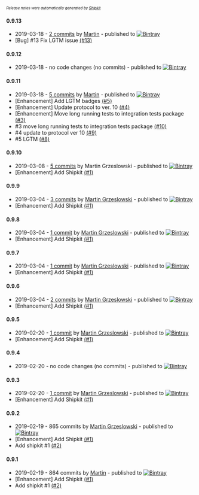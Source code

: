 <sup><sup>*Release notes were automatically generated by [Shipkit](http://shipkit.org/)*</sup></sup>

#### 0.9.13
 - 2019-03-18 - [2 commits](https://github.com/magx2/jSupla/compare/v0.9.12...v0.9.13) by [Martin](https://github.com/magx2) - published to [![Bintray](https://img.shields.io/badge/Bintray-0.9.13-green.svg)](https://bintray.com/big-boy/bigboy/jSupla/0.9.13)
 - [Bug] #13 Fix LGTM issue [(#13)](https://github.com/magx2/jSupla/pull/13)

#### 0.9.12
 - 2019-03-18 - no code changes (no commits) - published to [![Bintray](https://img.shields.io/badge/Bintray-0.9.12-green.svg)](https://bintray.com/big-boy/bigboy/jSupla/0.9.12)

#### 0.9.11
 - 2019-03-18 - [5 commits](https://github.com/magx2/jSupla/compare/v0.9.10...v0.9.11) by [Martin](https://github.com/magx2) - published to [![Bintray](https://img.shields.io/badge/Bintray-0.9.11-green.svg)](https://bintray.com/big-boy/bigboy/jSupla/0.9.11)
 - [Enhancement] Add LGTM badges [(#5)](https://github.com/magx2/jSupla/issues/5)
 - [Enhancement] Update protocol to ver. 10 [(#4)](https://github.com/magx2/jSupla/issues/4)
 - [Enhancement] Move long running tests to integration tests package [(#3)](https://github.com/magx2/jSupla/issues/3)
 - #3 move long running tests to integration tests package [(#10)](https://github.com/magx2/jSupla/pull/10)
 - #4 update to protocol ver 10 [(#9)](https://github.com/magx2/jSupla/pull/9)
 - #5 LGTM [(#8)](https://github.com/magx2/jSupla/pull/8)

#### 0.9.10
 - 2019-03-08 - [5 commits](https://github.com/magx2/jSupla/compare/v0.9.9...v0.9.10) by Martin Grzeslowski - published to [![Bintray](https://img.shields.io/badge/Bintray-0.9.10-green.svg)](https://bintray.com/big-boy/bigboy/jSupla/0.9.10)
 - [Enhancement] Add Shipkit [(#1)](https://github.com/magx2/jSupla/issues/1)

#### 0.9.9
 - 2019-03-04 - [3 commits](https://github.com/magx2/jSupla/compare/v0.9.8...v0.9.9) by [Martin Grzeslowski](https://github.com/magx2) - published to [![Bintray](https://img.shields.io/badge/Bintray-0.9.9-green.svg)](https://bintray.com/big-boy/bigboy/jSupla/0.9.9)
 - [Enhancement] Add Shipkit [(#1)](https://github.com/magx2/jSupla/issues/1)

#### 0.9.8
 - 2019-03-04 - [1 commit](https://github.com/magx2/jSupla/compare/v0.9.7...v0.9.8) by [Martin Grzeslowski](https://github.com/magx2) - published to [![Bintray](https://img.shields.io/badge/Bintray-0.9.8-green.svg)](https://bintray.com/big-boy/bigboy/maven/0.9.8)
 - [Enhancement] Add Shipkit [(#1)](https://github.com/magx2/jSupla/issues/1)

#### 0.9.7
 - 2019-03-04 - [1 commit](https://github.com/magx2/jSupla/compare/v0.9.6...v0.9.7) by [Martin Grzeslowski](https://github.com/magx2) - published to [![Bintray](https://img.shields.io/badge/Bintray-0.9.7-green.svg)](https://bintray.com/big-boy/bigboy/maven/0.9.7)
 - [Enhancement] Add Shipkit [(#1)](https://github.com/magx2/jSupla/issues/1)

#### 0.9.6
 - 2019-03-04 - [2 commits](https://github.com/magx2/jSupla/compare/v0.9.5...v0.9.6) by [Martin Grzeslowski](https://github.com/magx2) - published to [![Bintray](https://img.shields.io/badge/Bintray-0.9.6-green.svg)](https://bintray.com/big-boy/bigboy/maven/0.9.6)
 - [Enhancement] Add Shipkit [(#1)](https://github.com/magx2/jSupla/issues/1)

#### 0.9.5
 - 2019-02-20 - [1 commit](https://github.com/magx2/jSupla/compare/v0.9.4...v0.9.5) by [Martin Grzeslowski](https://github.com/magx2) - published to [![Bintray](https://img.shields.io/badge/Bintray-0.9.5-green.svg)](https://bintray.com/big-boy/bigboy/maven/0.9.5)
 - [Enhancement] Add Shipkit [(#1)](https://github.com/magx2/jSupla/issues/1)

#### 0.9.4
 - 2019-02-20 - no code changes (no commits) - published to [![Bintray](https://img.shields.io/badge/Bintray-0.9.4-green.svg)](https://bintray.com/big-boy/bigboy/maven/0.9.4)

#### 0.9.3
 - 2019-02-20 - [1 commit](https://github.com/magx2/jSupla/compare/v0.9.2...v0.9.3) by [Martin Grzeslowski](https://github.com/magx2) - published to [![Bintray](https://img.shields.io/badge/Bintray-0.9.3-green.svg)](https://bintray.com/big-boy/bigboy/maven/0.9.3)
 - [Enhancement] Add Shipkit [(#1)](https://github.com/magx2/jSupla/issues/1)

#### 0.9.2
 - 2019-02-19 - 865 commits by [Martin Grzeslowski](https://github.com/magx2) - published to [![Bintray](https://img.shields.io/badge/Bintray-0.9.2-green.svg)](https://bintray.com/big-boy/bigboy/maven/0.9.2)
 - [Enhancement] Add Shipkit [(#1)](https://github.com/magx2/jSupla/issues/1)
 - Add shipkit #1 [(#2)](https://github.com/magx2/jSupla/pull/2)

#### 0.9.1
 - 2019-02-19 - 864 commits by [Martin](https://github.com/magx2) - published to [![Bintray](https://img.shields.io/badge/Bintray-0.9.1-green.svg)](https://bintray.com/big-boy/bigboy/maven/0.9.1)
 - [Enhancement] Add Shipkit [(#1)](https://github.com/magx2/jSupla/issues/1)
 - Add shipkit #1 [(#2)](https://github.com/magx2/jSupla/pull/2)

